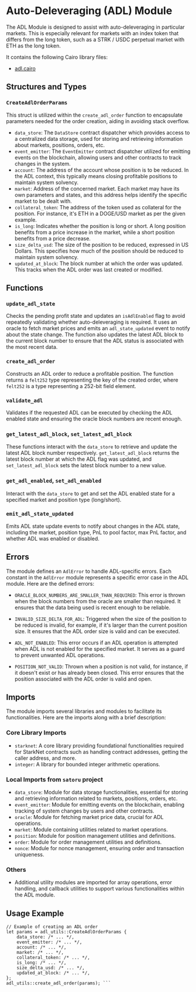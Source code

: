 # Auto-Deleveraging (ADL) Module

The ADL Module is designed to assist with auto-deleveraging in particular markets. This is especially relevant for markets with an index token that differs from the long token, such as a STRK / USDC perpetual market with ETH as the long token.

It contains the following Cairo library files:

- [adl.cairo](https://github.com/keep-starknet-strange/satoru/blob/main/src/adl/adl_utils.cairo)

## Structures and Types

### `CreateAdlOrderParams`

This struct is utilized within the `create_adl_order` function to encapsulate parameters needed for the order creation, aiding in avoiding stack overflow.

- `data_store`: The `DataStore` contract dispatcher which provides access to a centralized data storage, used for storing and retrieving information about markets, positions, orders, etc.
- `event_emitter`: The `EventEmitter` contract dispatcher utilized for emitting events on the blockchain, allowing users and other contracts to track changes in the system.
- `account`: The address of the account whose position is to be reduced. In the ADL context, this typically means closing profitable positions to maintain system solvency.
- `market`: Address of the concerned market. Each market may have its own parameters and states, and this address helps identify the specific market to be dealt with.
- `collateral_token`: The address of the token used as collateral for the position. For instance, it's ETH in a DOGE/USD market as per the given example.
- `is_long`: Indicates whether the position is long or short. A long position benefits from a price increase in the market, while a short position benefits from a price decrease.
- `size_delta_usd`: The size of the position to be reduced, expressed in US Dollars. This specifies how much of the position should be reduced to maintain system solvency.
- `updated_at_block`: The block number at which the order was updated. This tracks when the ADL order was last created or modified.


## Functions

### `update_adl_state`

Checks the pending profit state and updates an `isAdlEnabled` flag to avoid repeatedly validating whether auto-deleveraging is required. It uses an oracle to fetch market prices and emits an `adl_state_updated` event to notify about the state change. The function also updates the latest ADL block to the current block number to ensure that the ADL status is associated with the most recent data.

### `create_adl_order`

Constructs an ADL order to reduce a profitable position. The function returns a `felt252` type representing the key of the created order, where `felt252` is a type representing a 252-bit field element.

### `validate_adl`

Validates if the requested ADL can be executed by checking the ADL enabled state and ensuring the oracle block numbers are recent enough.

### `get_latest_adl_block`, `set_latest_adl_block`

These functions interact with the `data_store` to retrieve and update the latest ADL block number respectively. `get_latest_adl_block` returns the latest block number at which the ADL flag was updated, and `set_latest_adl_block` sets the latest block number to a new value.

### `get_adl_enabled`, `set_adl_enabled`

Interact with the `data_store` to get and set the ADL enabled state for a specified market and position type (long/short).

### `emit_adl_state_updated`

Emits ADL state update events to notify about changes in the ADL state, including the market, position type, PnL to pool factor, max PnL factor, and whether ADL was enabled or disabled.


## Errors

The module defines an `AdlError` to handle ADL-specific errors. Each constant in the `AdlError` module represents a specific error case in the ADL module. Here are the defined errors:

- `ORACLE_BLOCK_NUMBERS_ARE_SMALLER_THAN_REQUIRED`: This error is thrown when the block numbers from the oracle are smaller than required. It ensures that the data being used is recent enough to be reliable.
  
- `INVALID_SIZE_DELTA_FOR_ADL`: Triggered when the size of the position to be reduced is invalid, for example, if it's larger than the current position size. It ensures that the ADL order size is valid and can be executed.

- `ADL_NOT_ENABLED`: This error occurs if an ADL operation is attempted when ADL is not enabled for the specified market. It serves as a guard to prevent unwanted ADL operations.

- `POSITION_NOT_VALID`: Thrown when a position is not valid, for instance, if it doesn't exist or has already been closed. This error ensures that the position associated with the ADL order is valid and open.


## Imports

The module imports several libraries and modules to facilitate its functionalities. Here are the imports along with a brief description:

### Core Library Imports
- `starknet`: A core library providing foundational functionalities required for StarkNet contracts such as handling contract addresses, getting the caller address, and more.
- `integer`: A library for bounded integer arithmetic operations.

### Local Imports from `satoru` project
- `data_store`: Module for data storage functionalities, essential for storing and retrieving information related to markets, positions, orders, etc.
- `event_emitter`: Module for emitting events on the blockchain, enabling tracking of system changes by users and other contracts.
- `oracle`: Module for fetching market price data, crucial for ADL operations.
- `market`: Module containing utilities related to market operations.
- `position`: Module for position management utilities and definitions.
- `order`: Module for order management utilities and definitions.
- `nonce`: Module for nonce management, ensuring order and transaction uniqueness.

### Others
- Additional utility modules are imported for array operations, error handling, and callback utilities to support various functionalities within the ADL module.


## Usage Example

```cairo
// Example of creating an ADL order
let params = adl_utils::CreateAdlOrderParams {
    data_store: /* ... */,
    event_emitter: /* ... */,
    account: /* ... */,
    market: /* ... */,
    collateral_token: /* ... */,
    is_long: /* ... */,
    size_delta_usd: /* ... */,
    updated_at_block: /* ... */,
};
adl_utils::create_adl_order(params); ```